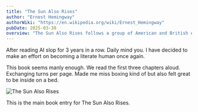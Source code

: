 ```yaml
---
title: "The Sun Also Rises"
author: "Ernest Hemingway"
authorWiki: "https://en.wikipedia.org/wiki/Ernest_Hemingway"
pubDate: 2025-03-30
overview: "The Sun Also Rises follows a group of American and British expatriates who travel from Paris to Pamplona to watch the running of the bulls. Published in 1926, it was Hemingway's first novel and captures the disillusionment of the Lost Generation in post-World War I Europe."
---
```


After reading AI slop for 3 years in a row. Daily mind you. I have decided to make an effort on becoming a literate human once again. 

This book seems manly enough. We read the first three chapters aloud. Exchanging turns per page. Made me miss boxing kind of but also felt great to be inside on a bed. 

![The Sun Also Rises](/assets/sr.png)

This is the main book entry for The Sun Also Rises.
